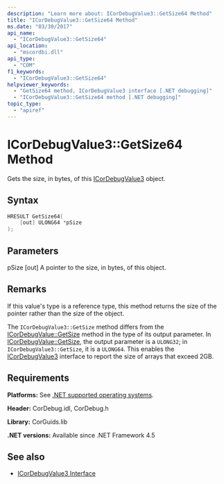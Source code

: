 ```yaml
---
description: "Learn more about: ICorDebugValue3::GetSize64 Method"
title: "ICorDebugValue3::GetSize64 Method"
ms.date: "03/30/2017"
api_name:
  - "ICorDebugValue3::GetSize64"
api_location:
  - "mscordbi.dll"
api_type:
  - "COM"
f1_keywords:
  - "ICorDebugValue3::GetSize64"
helpviewer_keywords:
  - "GetSize64 method, ICorDebugValue3 interface [.NET debugging]"
  - "ICorDebugValue3::GetSize64 method [.NET debugging]"
topic_type:
  - "apiref"
---
```

# ICorDebugValue3::GetSize64 Method

Gets the size, in bytes, of this [ICorDebugValue3](icordebugvalue3-interface.md) object.

## Syntax

```cpp
HRESULT GetSize64(
    [out] ULONG64 *pSize
);
```

## Parameters

pSize
 [out] A pointer to the size, in bytes, of this object.

## Remarks

If this value's type is a reference type, this method returns the size of the pointer rather than the size of the object.

The `ICorDebugValue3::GetSize` method differs from the [ICorDebugValue::GetSize](icordebugvalue-getsize-method.md) method in the type of its output parameter. In [ICorDebugValue::GetSize](icordebugvalue-getsize-method.md), the output parameter is a `ULONG32`; in `ICorDebugValue3::GetSize`, it is a `ULONG64`. This enables the [ICorDebugValue3](icordebugvalue3-interface.md) interface to report the size of arrays that exceed 2GB.

## Requirements

 **Platforms:** See [.NET supported operating systems](https://github.com/dotnet/core/blob/main/os-lifecycle-policy.md).

 **Header:** CorDebug.idl, CorDebug.h

 **Library:** CorGuids.lib

 **.NET versions:** Available since .NET Framework 4.5

## See also

- [ICorDebugValue3 Interface](icordebugvalue3-interface.md)
